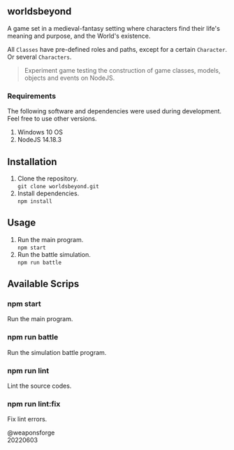 ## worldsbeyond

A game set in a medieval-fantasy setting where characters find their life's meaning and purpose, and the World's existence.

All `Classes` have pre-defined roles and paths, except for a certain `Character`. Or several `Characters`.

> Experiment game testing the construction of game classes, models, objects and events on NodeJS.


### Requirements

The following software and dependencies were used during development. Feel free to use other versions.

1. Windows 10 OS
2. NodeJS 14.18.3


## Installation

1. Clone the repository.  
`git clone worldsbeyond.git`
2. Install dependencies.  
`npm install`


## Usage

1. Run the main program.  
`npm start`
2. Run the battle simulation.  
`npm run battle`


## Available Scrips

### npm start

Run the main program.

### npm run battle

Run the simulation battle program.

### npm run lint

Lint the source codes.

### npm run lint:fix

Fix lint errors.

@weaponsforge  
20220603
